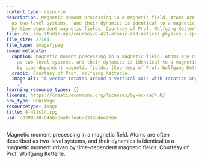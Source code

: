 ```yaml
---
content_type: resource
description: Magnetic moment precessing in a magnetic field. Atoms are often described
  as two-level systems,  and their dynamics is identical to a magnetic moment driven
  by time-dependent magnetic fields. Courtesy of Prof. Wolfgang Ketterle.
file: /ol-ocw-studio-app/courses/8-421-atomic-and-optical-physics-i-spring-2014/c039057064a6daa0fea6d33bb4e420eb_8-421s14.jpg
file_size: 27164
file_type: image/jpeg
image_metadata:
  caption: Magnetic moment precessing in a magnetic field. Atoms are often described
    as two-level systems, and their dynamics is identical to a magnetic moment driven
    by time-dependent magnetic fields. (Courtesy of Prof. Wolfgang Ketterle).
  credit: Courtesy of Prof. Wolfgang Ketterle.
  image-alt: "A vector rotates around a vertical axis with rotation angle of \u03B8\
    ."
learning_resource_types: []
license: https://creativecommons.org/licenses/by-nc-sa/4.0/
ocw_type: OCWImage
resourcetype: Image
title: 8-421s14.jpg
uid: c0390570-64a6-daa0-fea6-d33bb4e420eb
---
```

Magnetic moment precessing in a magnetic field. Atoms are often described as two-level systems,  and their dynamics is identical to a magnetic moment driven by time-dependent magnetic fields. Courtesy of Prof. Wolfgang Ketterle.